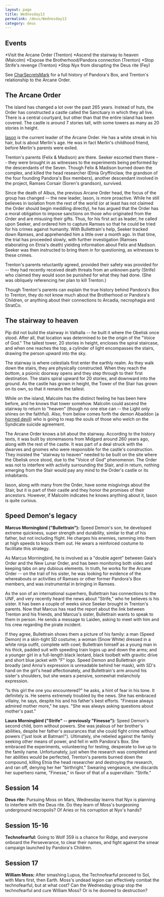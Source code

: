 ```yaml
---
layout: page
title: Wednesday13
permalink: /deus/Wednesday13
category: deus
---
```

## Events

*Visit the Arcane Order (Trenton)
*Ascend the stairway to heaven (Malcolm)
*Expose the Brotherhood/Pandora connection (Trenton)
*Stop Strife's revenge (Trenton)
*Stop Nyx from disrupting the Deus rite (Fey)

See [CharSecretsMark](CharSecretsMark) for a full history of Pandora's Box, and Trenton's relationship to the Arcane Order.


## The Arcane Order

The island has changed a lot over the past 265 years. Instead of huts, the Order has constructed a castle called the Sanctuary in which they all live. There is a central courtyard, but other than that the entire island has been covered. The castle is around 7 stories tall, with some towers as many as 20 stories in height.

[Iason](http://www.geocities.com/TimesSquare/Maze/8681/jblood.html) is the current leader of the Arcane Order. He has a white streak in his hair, but is about Merlin's age. He was in fact Merlin's childhood friend, before Merlin's parents were exiled.

Trenton's parents (Felix &amp; Madison) are there. Seeker escorted them there -- they were brought in as witnesses to the experiments being performed by the descendants of the Seven. Though Felix &amp; Madison burned down the complex, and killed the head researcher (Etnia Gryffinclaw, the grandson of the four founding Pandora's Box members), another descendant involved in the project, Ramses Corsair (Soren's grandson), survived.

Since the death of Albus, the previous Arcane Order head, the focus of the group has changed -- the new leader, Iason, is more proactive. While he still believes in isolation from the rest of the world (or at least has not claimed the Order should begin meddling directly), he has argued that the Order has a moral obligation to impose sanctions on those who originated from the Order and are misusing their gifts. Thus, for his first act as leader, he called upon Seeker, and ordered him to capture Ramses so that he could be tried for his crimes against humanity. With Bullettrain's help, Seeker tracked down Ramses, and apprehended him a little over a month ago. In that time, the trial has proceeded slowly, with further investigation (Ramses elaborating on Etnia's death) yielding information about Felix and Madison. Seeker was then instructed to bring them in for questioning, as witnesses to these crimes.

Trenton's parents reluctantly agreed, provided their safety was provided for -- they had recently received death threats from an unknown party (Strife) who claimed they would soon be punished for what they had done. (She was obliquely referencing her plan to kill Trenton.)

Though Trenton's parents can explain the true history behind Pandora's Box to Trenton, they do not know much about the Brotherhood or Pandora's Children, or anything about their connections to Arcadia, necrophagia and StratCo.


## The stairway to heaven

Pip did not build the stairway in Valhalla -- he built it where the Obelisk once stood. After all, that location was determined to be the origin of the &quot;Voice of God.&quot; The tallest tower, 20 stories in height, encloses the spiral staircase, and when one reaches the top, a cylinder of light encompasses the stairs, drawing the person upward into the sky.

The stairway is where celestials first enter the earthly realm. As they walk down the stairs, they are physically constructed. When they reach the bottom, a psionic doorway opens and they step through to their first destination.  The stairs spiral upward for 20 stories, and downward into the ground. As the castle has grown in height, the Tower of the Stair has grown on its own, so that it remains the tallest.

While on the island, Malcolm has the distinct feeling he has been here before, and he knows that tower somehow. Malcolm could ascend the stairway to return to &quot;heaven&quot; (though no one else can -- the Light only shines on the faithful). Also, from below comes forth the demon Abaddon (a [horned devil](http://d20srd.org/srd/monsters/devil.htm#hornedDevilCornugon)) who is going to reap the souls of those who welch on the Syndicate suicide agreement.

The Arcane Order knows a bit about the stairway. According to the history texts, it was built by stonemasons from Midgard around 260 years ago, along with the rest of the castle. It was part of a deal struck with the dwarves and gnomes who were responsible for the castle's construction. They insisted the &quot;stairway to heaven&quot; needed to be built on the site where the Obelisk once stood, due to the &quot;Voice of God&quot; phenomenon. The Order was not to interfere with activity surrounding the Stair, and in return, nothing emerging from the Stair would pay any mind to the Order's castle or its inhabitants.

Iason, along with many from the Order, have some misgivings about the Stair, but it is part of their castle and they honor the promises of their ancestors. However, if Malcolm indicates he knows anything about it, Iason is quite curious.


## Speed Demon's legacy

__Marcus Morningbird (&quot;Bullettrain&quot;):__ Speed Demon's son, he developed extreme quickness, super strength and durability, similar to that of his father, but not including flight. He charges his enemies, ramming into them at high speeds to knock them out. He wears a reinforced costume to facilitate this strategy.

As Marcus Morningbird, he is involved as a &quot;double agent&quot; between Gaia's Order and the New Lunar Order, and has been monitoring both sides and keeping tabs on any dubious elements. In truth, he works for the Arcane Order -- on the trail of his sister, he was looking for evidence of the whereabouts or activities of Ramses or other former Pandora's Box members, and was instrumental in bringing in Ramses.

As the son of an international superhero, Bullettrain has connections to the UNF, and very recently heard the news about &quot;Strife,&quot; who he believes is his sister. It has been a couple of weeks since Seeker brought in Trenton's parents. Now that Marcus has read the report about the link between Trenton and his friends, and Marcus's sister, Bullettrain wants to speak to them in person. He sends a message to Laiden, asking to meet with him and his crew regarding the pirate incident.

If they agree, Bullettrain shows them a picture of his family: a man (Speed Demon) in a skin-tight SD costume; a woman (Snow White) dressed in a white ninja outfit, complete with cowl; Bullettrain himself as a young man in his thick, padded suit with speeding train logos up and down the arms; and a younger girl in a full-length black leotard, black toolbelt with gravitic drive and short blue jacket with &quot;F&quot; logo. Speed Demon and Bullettrain grin broadly (and Anna's expression is unreadable behind her mask), with SD's hand on the girl's head affectionately, and Bullettrain's arm around his sister's shoulders, but she wears a pensive, somewhat melancholy expression.

&quot;Is this girl the one you encountered?&quot; he asks, a hint of fear in his tone. It definitely is. He seems extremely troubled by the news. She has embraced villainy, he says, despite his and his father's best efforts. &quot;Finesse always admired mother more,&quot; he says. &quot;She was always asking questions about mother's past.&quot;

__Laura Morningbird (&quot;Strife&quot; -- previously &quot;Finesse&quot;):__ Speed Demon's second child, born without powers. She was jealous of her brother's abilities, despite her father's assurances that she could fight crime without powers (&quot;just look at Batman!&quot;). Ultimately, she rebeled against the family seeking other means of power, and fell in with Pandora's Box. She embraced the experiments, volunteering for testing, desperate to live up to the family name. Unfortunately, just when the research was completed and her abilities would be perfected, Trenton's parents burned down the compound, killing Etnia the head researcher and destroying the research, and ran off, denying her her &quot;birthright.&quot; Swearing vengeance, she discards her superhero name, &quot;Finesse,&quot; in favor of that of a supervillain: &quot;Strife.&quot;


## Session 14

__Deus rite:__ Pursuing Moss on Mars, Wednesday learns that Nyx is planning to interfere with the Deus rite. Do they learn of Moss's burgeoning underground necropolis? Of Aries or his corruption at Nyx's hands?


## Session 15-16

__Technofearful:__ Going to Wolf 359 is a chance for Ridge, and everyone onboard the Perseverance, to clear their names, and fight against the smear campaign launched by Pandora's Children.


## Session 17

__William Moss:__ After smashing Lupus, the Technofearful proceed to Sol, with Mars first, then Earth. Moss's undead legion can effectively combat the technofearful, but at what cost? Can the Wednesday group stop the technofearful and cure William Moss? Or is he doomed to destruction?
